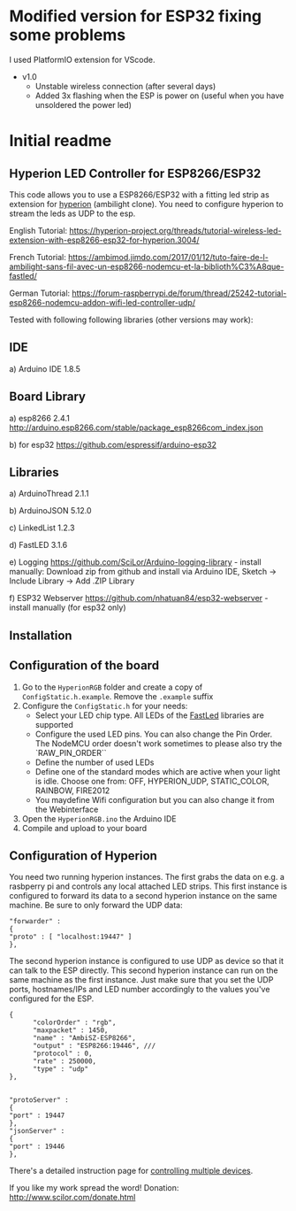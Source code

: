 # Modified version for ESP32 fixing some problems
I used PlatformIO extension for VScode.

* v1.0
	- Unstable wireless connection (after several days)
	- Added 3x flashing when the ESP is power on (useful when you have unsoldered the power led)


# Initial readme
## Hyperion LED Controller for ESP8266/ESP32

This code allows you to use a ESP8266/ESP32 with a fitting led strip as extension for [hyperion](https://github.com/hyperion-project) (ambilight clone).
You need to configure hyperion to stream the leds as UDP to the esp.

English Tutorial: https://hyperion-project.org/threads/tutorial-wireless-led-extension-with-esp8266-esp32-for-hyperion.3004/

French Tutorial: https://ambimod.jimdo.com/2017/01/12/tuto-faire-de-l-ambilight-sans-fil-avec-un-esp8266-nodemcu-et-la-biblioth%C3%A8que-fastled/

German Tutorial: https://forum-raspberrypi.de/forum/thread/25242-tutorial-esp8266-nodemcu-addon-wifi-led-controller-udp/

Tested with following following libraries (other versions may work):
## IDE
a) Arduino IDE 1.8.5

## Board Library
a) esp8266 2.4.1 http://arduino.esp8266.com/stable/package_esp8266com_index.json

b) for esp32 https://github.com/espressif/arduino-esp32

## Libraries
a) ArduinoThread 2.1.1

b) ArduinoJSON 5.12.0

c) LinkedList 1.2.3

d) FastLED 3.1.6

e) Logging https://github.com/SciLor/Arduino-logging-library - install manually: Download zip from github and install via Arduino IDE, Sketch -> Include Library -> Add .ZIP Library

f) ESP32 Webserver https://github.com/nhatuan84/esp32-webserver - install manually (for esp32 only)

## Installation

## Configuration of the board
1. Go to the `HyperionRGB` folder and create a copy of `ConfigStatic.h.example`. Remove the `.example` suffix
2. Configure the `ConfigStatic.h` for your needs:
   - Select your LED chip type. All LEDs of the [FastLed](https://github.com/FastLED/FastLED) libraries are supported
   - Configure the used LED pins. You can also change the Pin Order. The NodeMCU order doesn't work sometimes to please also try the `RAW_PIN_ORDER``
   - Define the number of used LEDs
   - Define one of the standard modes which are active when your light is idle. Choose one from: OFF, HYPERION_UDP, STATIC_COLOR, RAINBOW, FIRE2012
   - You maydefine Wifi configuration but you can also change it from the Webinterface
3. Open the `HyperionRGB.ino` the Arduino IDE
4. Compile and upload to your board

## Configuration of Hyperion
You need two running hyperion instances. The first grabs the data on e.g. a rasbperry pi and controls any local attached LED strips. This first instance is configured to forward its data to a second hyperion instance on the same machine. Be sure to only forward the UDP data:

```
"forwarder" :
{
"proto" : [ "localhost:19447" ]
},
```

The second hyperion instance is configured to use UDP as device so that it can talk to the ESP directly. This second hyperion instance can run on the same machine as the first instance. Just make sure that you set the UDP ports, hostnames/IPs and LED number accordingly to the values you've configured for the ESP.

```
{
      "colorOrder" : "rgb",
      "maxpacket" : 1450,
      "name" : "AmbiSZ-ESP8266",
      "output" : "ESP8266:19446", ///
      "protocol" : 0,
      "rate" : 250000,
      "type" : "udp"
},


"protoServer" : 
{
"port" : 19447
},
"jsonServer" : 
{
"port" : 19446
},
```

There's a detailed instruction page for [controlling multiple devices](https://hyperion-project.org/wiki/Controlling-Multiple-Devices).

If you like my work spread the word!
Donation: http://www.scilor.com/donate.html
